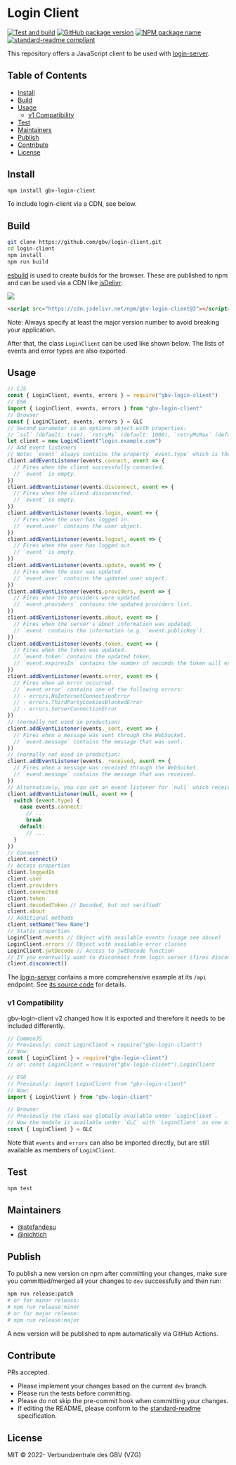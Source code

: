 # Login Client
[![Test and build](https://github.com/gbv/login-client/actions/workflows/test-and-build.yml/badge.svg)](https://github.com/gbv/login-client/actions/workflows/test-and-build.yml)
[![GitHub package version](https://img.shields.io/github/package-json/v/gbv/login-client.svg?label=version)](https://github.com/gbv/login-client)
[![NPM package name](https://img.shields.io/badge/npm-gbv--login--client-blue.svg)](https://www.npmjs.com/package/gbv-login-client)
[![standard-readme compliant](https://img.shields.io/badge/readme%20style-standard-brightgreen.svg)](https://github.com/RichardLitt/standard-readme)

This repository offers a JavaScript client to be used with [login-server].

[login-server]: https://github.com/gbv/login-server

## Table of Contents  <!-- omit in toc -->
- [Install](#install)
- [Build](#build)
- [Usage](#usage)
  - [v1 Compatibility](#v1-compatibility)
- [Test](#test)
- [Maintainers](#maintainers)
- [Publish](#publish)
- [Contribute](#contribute)
- [License](#license)

## Install
```bash
npm install gbv-login-client
```

To include login-client via a CDN, see below.

## Build
```bash
git clone https://github.com/gbv/login-client.git
cd login-client
npm install
npm run build
```

[esbuild](https://esbuild.github.io/) is used to create builds for the browser. These are published to npm and can be used via a CDN like [jsDelivr](https://www.jsdelivr.com):

[![](https://data.jsdelivr.com/v1/package/npm/gbv-login-client/badge?style=rounded)](https://www.jsdelivr.com/package/npm/gbv-login-client)

```html
<script src="https://cdn.jsdelivr.net/npm/gbv-login-client@2"></script>
```

Note: Always specify at least the major version number to avoid breaking your application.

After that, the class `LoginClient` can be used like shown below. The lists of events and error types are also exported.

## Usage
```javascript
// CJS
const { LoginClient, events, errors } = require("gbv-login-client")
// ES6
import { LoginClient, events, errors } from "gbv-login-client"
// Browser
const { LoginClient, events, errors } = GLC
// Second parameter is an options object with properties:
// `ssl` (default: true), `retryMs` (default: 1000), `retryMsMax` (default: 30000), `retryMult` (default: 1.2), `pingInterval` (default: 10000)
let client = new LoginClient("login.example.com")
// Add event listeners
// Note: `event` always contains the property `event.type` which is the name of the event.
client.addEventListener(events.connect, event => {
  // Fires when the client successfully connected.
  // `event` is empty.
})
client.addEventListener(events.disconnect, event => {
  // Fires when the client disconnected.
  // `event` is empty.
})
client.addEventListener(events.login, event => {
  // Fires when the user has logged in.
  // `event.user` contains the user object.
})
client.addEventListener(events.logout, event => {
  // Fires when the user has logged out.
  // `event` is empty.
})
client.addEventListener(events.update, event => {
  // Fires when the user was updated.
  // `event.user` contains the updated user object.
})
client.addEventListener(events.providers, event => {
  // Fires when the providers were updated.
  // `event.providers` contains the updated providers list.
})
client.addEventListener(events.about, event => {
  // Fires when the server's about information was updated.
  // `event` contains the information (e.g. `event.publicKey`).
})
client.addEventListener(events.token, event => {
  // Fires when the token was updated.
  // `event.token` contains the updated token,
  // `event.expiresIn` contains the number of seconds the token will expire in.
})
client.addEventListener(events.error, event => {
  // Fires when an error occurred.
  // `event.error` contains one of the following errors:
  // - errors.NoInternetConnectionError
  // - errors.ThirdPartyCookiesBlockedError
  // - errors.ServerConnectionError
})
// (normally not used in production)
client.addEventListener(events._sent, event => {
  // Fires when a message was sent through the WebSocket.
  // `event.message` contains the message that was sent.
})
// (normally not used in production)
client.addEventListener(events._received, event => {
  // Fires when a message was received through the WebSocket.
  // `event.message` contains the message that was received.
})
// Alternatively, you can set an event listener for `null` which receives all events:
client.addEventListener(null, event => {
  switch (event.type) {
    case events.connect:
      // ...
      break
    default:
      // ...
  }
})
// Connect
client.connect()
// Access properties
client.loggedIn
client.user
client.providers
client.connected
client.token
client.decodedToken // Decoded, but not verified!
client.about
// Additional methods
client.setName("New Name")
// Static properties
LoginClient.events // Object with available events (usage see above)
LoginClient.errors // Object with available error classes
LoginClient.jwtDecode // Access to jwtDecode function
// If you eventually want to disconnect from login server (fires disconnect event one last time):
client.disconnect()
```

The [login-server] contains a more comprehensive example at its `/api` endpoint. See [its source code](https://github.com/gbv/login-server/blob/master/views/api.ejs) for details.

### v1 Compatibility
gbv-login-client v2 changed how it is exported and therefore it needs to be included differently.

```js
// CommonJS
// Previously: const LoginClient = require("gbv-login-client")
// Now:
const { LoginClient } = require("gbv-login-client")
// or: const LoginClient = require("gbv-login-client").LoginClient
```

```js
// ES6
// Previously: import LoginClient from "gbv-login-client"
// Now:
import { LoginClient } from "gbv-login-client"
```

```js
// Browser
// Previously the class was globally available under `LoginClient`.
// Now the module is available under `GLC` with `LoginClient` as one of its members. To easily make previous code compatible:
const { LoginClient } = GLC
```

Note that `events` and `errors` can also be imported directly, but are still available as members of `LoginClient`.

## Test
```bash
npm test
```

## Maintainers
- [@stefandesu](https://github.com/stefandesu)
- [@nichtich](https://github.com/nichtich)

## Publish
To publish a new version on npm after committing your changes, make sure you committed/merged all your changes to `dev` successfully and then run:

```bash
npm run release:patch
# or for minor release:
# npm run release:minor
# or for major release:
# npm run release:major
```

A new version will be published to npm automatically via GitHub Actions.

## Contribute
PRs accepted.

- Please implement your changes based on the current `dev` branch.
- Please run the tests before committing.
- Please do not skip the pre-commit hook when committing your changes.
- If editing the README, please conform to the [standard-readme](https://github.com/RichardLitt/standard-readme) specification.

## License
MIT © 2022- Verbundzentrale des GBV (VZG)
